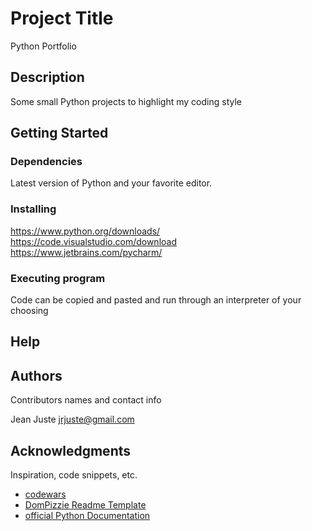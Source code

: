 # Project Title

Python Portfolio

## Description

Some small Python projects to highlight my coding style

## Getting Started

### Dependencies

Latest version of Python and your favorite editor. 

### Installing

https://www.python.org/downloads/
https://code.visualstudio.com/download
https://www.jetbrains.com/pycharm/

### Executing program

Code can be copied and pasted and run through an interpreter of your choosing


## Help



## Authors

Contributors names and contact info

Jean Juste
jrjuste@gmail.com





## Acknowledgments

Inspiration, code snippets, etc.
* [codewars](https://www.codewars.com/)
* [DomPizzie Readme Template](https://gist.github.com/DomPizzie/7a5ff55ffa9081f2de27c315f5018afc)
* [official Python Documentation](https://www.python.org/)
